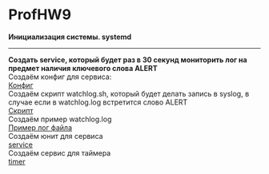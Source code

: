 # ProfHW9
<b>Инициализация системы. systemd</b>  

---
<b>Создать service, который будет раз в 30 секунд мониторить лог на предмет наличия ключевого слова ALERT</b>  
Создаём конфиг для сервиса:  
[Конфиг](watchlog/watchlog)  
Создаём скрипт watchlog.sh, который будет делать запись в syslog, в случае если в watchlog.log встретится слово ALERT  
[Скрипт](watchlog/watchlog.sh)  
Создаём пример watchlog.log  
[Пример лог файла](watchlog/watchlog.log)  
Создаём юнит для сервиса  
[service](watchlog/watchlog.service)  
Создаём сервис для таймера  
[timer](watchlog/watchlog.timer)  
